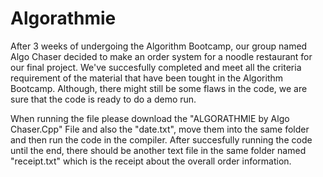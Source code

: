 # Algorathmie
After 3 weeks of undergoing the Algorithm Bootcamp, our group named Algo Chaser decided to make an order system for a noodle restaurant for our final project.
We've succesfully completed and meet all the criteria requirement of the material that have been tought in the Algorithm Bootcamp.
Although, there might still be some flaws in the code, we are sure that the code is ready to do a demo run.

When running the file please download the "ALGORATHMIE by Algo Chaser.Cpp" File and also the "date.txt", move them into the same folder and then run the code in the compiler.
After succesfully running the code until the end, there should be another text file in the same folder named "receipt.txt" which is the receipt about the overall order information.
